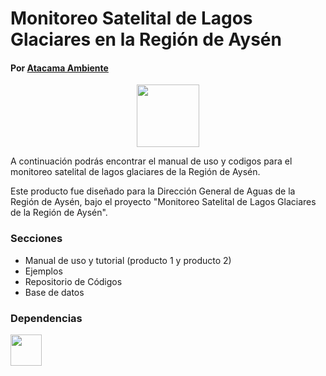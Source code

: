 # Monitoreo Satelital de Lagos Glaciares en la Región de Aysén
#### Por <a href='https://www.atacamamb.com/'>Atacama Ambiente</a>
<div id="header" align="center">
  <img src="https://user-images.githubusercontent.com/97610610/203404320-921cbf2c-6641-4715-93f7-270704578bc7.png" width="100"/>
</div>

A continuación podrás encontrar el manual de uso y codigos para el monitoreo satelital de lagos glaciares de la Región de Aysén. 

Este producto fue diseñado para la Dirección General de Aguas de la Región de Aysén, bajo el proyecto "Monitoreo Satelital de Lagos Glaciares de la Región de Aysén". 

### Secciones
- Manual de uso y tutorial (producto 1 y producto 2)
- Ejemplos
- Repositorio de Códigos
- Base de datos

### Dependencias

<div id="header">
  <img src="https://user-images.githubusercontent.com/97610610/203406899-bd2e8e91-fc6c-40f8-9f71-a8c5a545ad92.png" width="50"/>
</div>
